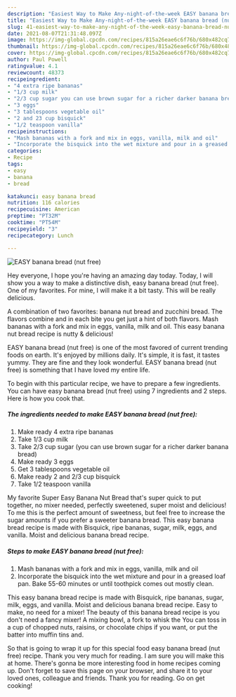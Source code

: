 ```yaml
---
description: "Easiest Way to Make Any-night-of-the-week EASY banana bread (nut free)"
title: "Easiest Way to Make Any-night-of-the-week EASY banana bread (nut free)"
slug: 41-easiest-way-to-make-any-night-of-the-week-easy-banana-bread-nut-free
date: 2021-08-07T21:31:48.097Z
image: https://img-global.cpcdn.com/recipes/815a26eae6c6f76b/680x482cq70/easy-banana-bread-nut-free-recipe-main-photo.jpg
thumbnail: https://img-global.cpcdn.com/recipes/815a26eae6c6f76b/680x482cq70/easy-banana-bread-nut-free-recipe-main-photo.jpg
cover: https://img-global.cpcdn.com/recipes/815a26eae6c6f76b/680x482cq70/easy-banana-bread-nut-free-recipe-main-photo.jpg
author: Paul Powell
ratingvalue: 4.1
reviewcount: 48373
recipeingredient:
- "4 extra ripe bananas"
- "1/3 cup milk"
- "2/3 cup sugar you can use brown sugar for a richer darker banana bread"
- "3 eggs"
- "3 tablespoons vegetable oil"
- "2 and 23 cup bisquick"
- "1/2 teaspoon vanilla"
recipeinstructions:
- "Mash bananas with a fork and mix in eggs, vanilla, milk and oil"
- "Incorporate the bisquick into the wet mixture and pour in a greased loaf pan. Bake 55-60 minutes or until toothpick comes out mostly clean."
categories:
- Recipe
tags:
- easy
- banana
- bread

katakunci: easy banana bread 
nutrition: 116 calories
recipecuisine: American
preptime: "PT32M"
cooktime: "PT54M"
recipeyield: "3"
recipecategory: Lunch

---
```



![EASY banana bread (nut free)](https://img-global.cpcdn.com/recipes/815a26eae6c6f76b/680x482cq70/easy-banana-bread-nut-free-recipe-main-photo.jpg)

Hey everyone, I hope you're having an amazing day today. Today, I will show you a way to make a distinctive dish, easy banana bread (nut free). One of my favorites. For mine, I will make it a bit tasty. This will be really delicious.

A combination of two favorites: banana nut bread and zucchini bread. The flavors combine and in each bite you get just a hint of both flavors. Mash bananas with a fork and mix in eggs, vanilla, milk and oil. This easy banana nut bread recipe is nutty &amp; delicious!

EASY banana bread (nut free) is one of the most favored of current trending foods on earth. It's enjoyed by millions daily. It's simple, it is fast, it tastes yummy. They are fine and they look wonderful. EASY banana bread (nut free) is something that I have loved my entire life.


To begin with this particular recipe, we have to prepare a few ingredients. You can have easy banana bread (nut free) using 7 ingredients and 2 steps. Here is how you cook that.

<!--inarticleads1-->

##### The ingredients needed to make EASY banana bread (nut free):

1. Make ready 4 extra ripe bananas
1. Take 1/3 cup milk
1. Take 2/3 cup sugar (you can use brown sugar for a richer darker banana bread)
1. Make ready 3 eggs
1. Get 3 tablespoons vegetable oil
1. Make ready 2 and 2/3 cup bisquick
1. Take 1/2 teaspoon vanilla


My favorite Super Easy Banana Nut Bread that&#39;s super quick to put together, no mixer needed, perfectly sweetened, super moist and delicious! To me this is the perfect amount of sweetness, but feel free to increase the sugar amounts if you prefer a sweeter banana bread. This easy banana bread recipe is made with Bisquick, ripe bananas, sugar, milk, eggs, and vanilla. Moist and delicious banana bread recipe. 

<!--inarticleads2-->

##### Steps to make EASY banana bread (nut free):

1. Mash bananas with a fork and mix in eggs, vanilla, milk and oil
1. Incorporate the bisquick into the wet mixture and pour in a greased loaf pan. Bake 55-60 minutes or until toothpick comes out mostly clean.


This easy banana bread recipe is made with Bisquick, ripe bananas, sugar, milk, eggs, and vanilla. Moist and delicious banana bread recipe. Easy to make, no need for a mixer! The beauty of this banana bread recipe is you don&#39;t need a fancy mixer! A mixing bowl, a fork to whisk the You can toss in a cup of chopped nuts, raisins, or chocolate chips if you want, or put the batter into muffin tins and. 

So that is going to wrap it up for this special food easy banana bread (nut free) recipe. Thank you very much for reading. I am sure you will make this at home. There's gonna be more interesting food in home recipes coming up. Don't forget to save this page on your browser, and share it to your loved ones, colleague and friends. Thank you for reading. Go on get cooking!
